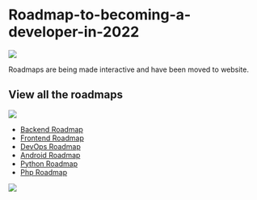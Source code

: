 # Roadmap-to-becoming-a-developer-in-2022
<img src="https://camo.githubusercontent.com/76109812f3127b0f86940373897b04ac8943cb3c0f057f90046444480f61bafd/68747470733a2f2f692e696d6775722e636f6d2f77617856496d762e706e67">

<p>
Roadmaps are being made interactive and have been moved to website.
</p>
<h2>View all the roadmaps</h2>
<img src="https://camo.githubusercontent.com/76109812f3127b0f86940373897b04ac8943cb3c0f057f90046444480f61bafd/68747470733a2f2f692e696d6775722e636f6d2f77617856496d762e706e67">
<ul>
<li><a href="https://roadmap.sh/backend">Backend Roadmap</a></li>
<li><a href="https://roadmap.sh/frontend">Frontend Roadmap</a></li>
<li><a href="https://roadmap.sh/devops">DevOps Roadmap</a></li>
<li><a href="https://roadmap.sh/android">Android Roadmap</a></li>
<li><a href="https://roadmap.sh/python">Python Roadmap</a></li>
<li><a href="https://roadmap.sh/php">Php Roadmap</a></li>
</ul>

<img src="https://camo.githubusercontent.com/76109812f3127b0f86940373897b04ac8943cb3c0f057f90046444480f61bafd/68747470733a2f2f692e696d6775722e636f6d2f77617856496d762e706e67">
